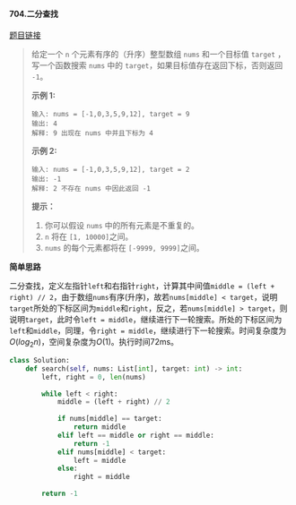 #### 704.二分查找
[题目链接](https://leetcode-cn.com/problems/binary-search/)
> 给定一个 `n` 个元素有序的（升序）整型数组 `nums` 和一个目标值 `target`  ，写一个函数搜索 `nums` 中的 `target`，如果目标值存在返回下标，否则返回 `-1`。
>
>
> **示例 1:**
>
> ```
> 输入: nums = [-1,0,3,5,9,12], target = 9
> 输出: 4
> 解释: 9 出现在 nums 中并且下标为 4
> ```
>
> **示例 2:**
>
> ```
> 输入: nums = [-1,0,3,5,9,12], target = 2
> 输出: -1
> 解释: 2 不存在 nums 中因此返回 -1
> ```
>
>  
>
> **提示：**
>
> 1. 你可以假设 `nums` 中的所有元素是不重复的。
> 2. `n` 将在 `[1, 10000]`之间。
> 3. `nums` 的每个元素都将在 `[-9999, 9999]`之间。

**简单思路**

二分查找，定义左指针```left```和右指针```right```，计算其中间值```middle = (left + right) // 2```，由于数组```nums```有序(升序)，故若```nums[middle] < target```，说明```target```所处的下标区间为```middle```和```right```，反之，若```nums[middle] > target```，则说明```target```，此时令```left = middle```，继续进行下一轮搜索。所处的下标区间为```left```和```middle```，同理，令```right = middle```，继续进行下一轮搜索。时间复杂度为$O(log_2n)$，空间复杂度为$O(1)$。执行时间72ms。

```python
class Solution:
    def search(self, nums: List[int], target: int) -> int:
        left, right = 0, len(nums)
        
        while left < right:
            middle = (left + right) // 2
                
            if nums[middle] == target:
                return middle
            elif left == middle or right == middle:
                return -1
            elif nums[middle] < target:
                left = middle
            else:
                right = middle
            
        return -1
```

